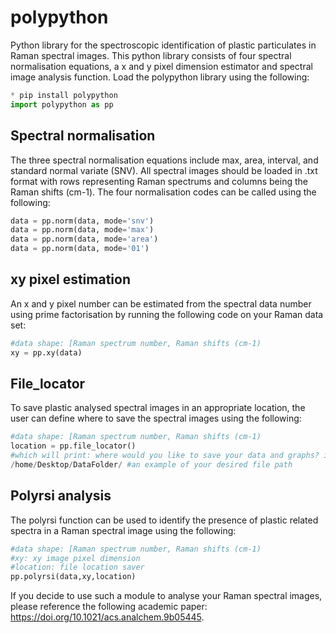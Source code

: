 # polypython
Python library for the spectroscopic identification of plastic particulates in Raman spectral images. This python library consists of four spectral normalisation equations, a x and y pixel dimension estimator and spectral image analysis function. Load the polypython library using the following:

```python
* pip install polypython
import polypython as pp
```
## Spectral normalisation
The three spectral normalisation equations include max, area, interval, and standard normal variate (SNV). All spectral images should be loaded in .txt format with rows representing Raman spectrums and columns being the Raman shifts (cm-1). The four normalisation codes can be called using the following:

```python
data = pp.norm(data, mode='snv')
data = pp.norm(data, mode='max')
data = pp.norm(data, mode='area')
data = pp.norm(data, mode='01')
```

## xy pixel estimation
An x and y pixel number can be estimated from the spectral data number using prime factorisation by running the following code on your Raman data set:
```python
#data shape: [Raman spectrum number, Raman shifts (cm-1)
xy = pp.xy(data)
```

## File_locator
To save plastic analysed spectral images in an appropriate location, the user can define where to save the spectral images using the following:
```python
#data shape: [Raman spectrum number, Raman shifts (cm-1)
location = pp.file_locator()
#which will print: where would you like to save your data and graphs? i.e. "/home/Desktop/DataFolder" 
/home/Desktop/DataFolder/ #an example of your desired file path
```

## Polyrsi analysis
The polyrsi function can be used to identify the presence of plastic related spectra in a Raman spectral image using the following:
```python
#data shape: [Raman spectrum number, Raman shifts (cm-1)
#xy: xy image pixel dimension
#location: file location saver
pp.polyrsi(data,xy,location)
```

If you decide to use such a module to analyse your Raman spectral images, please reference the following academic paper: https://doi.org/10.1021/acs.analchem.9b05445.

